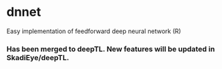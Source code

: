 # dnnet
Easy implementation of feedforward deep neural network (R)

### Has been merged to deepTL. New features will be updated in SkadiEye/deepTL. 

